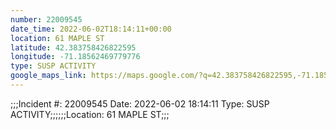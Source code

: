 ```yaml
---
number: 22009545
date_time: 2022-06-02T18:14:11+00:00
location: 61 MAPLE ST
latitude: 42.383758426822595
longitude: -71.18562469779776
type: SUSP ACTIVITY
google_maps_link: https://maps.google.com/?q=42.383758426822595,-71.18562469779776
---
```


;;;Incident #: 22009545   Date: 2022-06-02 18:14:11   Type: SUSP ACTIVITY;;;;;;Location: 61 MAPLE ST;;;
